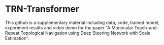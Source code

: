 # TRN-Transformer
This github is a supplementary material including data, code, trained model, experiment results and video demo for the paper "A Monocular Teach-and-Repeat Topological Navigation using Deep Steering Network with Scale Estimation".
